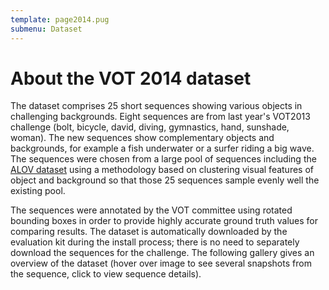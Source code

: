 ```yaml
---
template: page2014.pug
submenu: Dataset
---
```


# About the VOT 2014 dataset

The dataset comprises 25 short sequences showing various objects in challenging backgrounds. Eight sequences are from last year's VOT2013 challenge (bolt, bicycle, david, diving, gymnastics, hand, sunshade, woman). The new sequences show complementary objects and backgrounds, for example a fish underwater or a surfer riding a big wave. The sequences were chosen from a large pool of sequences including the [ALOV dataset](http://www.alov300.org/) using a methodology based on clustering visual features of object and background so that those 25 sequences sample evenly well the existing pool.

The sequences were annotated by the VOT committee using rotated bounding boxes in order to provide highly accurate ground truth values for comparing results. The dataset is automatically downloaded by the evaluation kit during the install process; there is no need to separately download the sequences for the challenge. The following gallery gives an overview of the dataset (hover over image to see several snapshots from the sequence, click to view sequence details).

<div class="gallery" data-votdataset="https://data.votchallenge.net/vot2014/dataset/description.json"></div>

